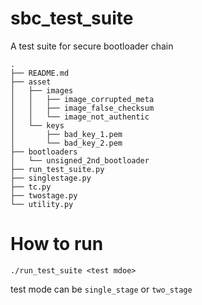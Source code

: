 # sbc_test_suite
A test suite for secure bootloader chain 
```
.
├── README.md
├── asset
│   ├── images
│   │   ├── image_corrupted_meta
│   │   ├── image_false_checksum
│   │   └── image_not_authentic
│   └── keys
│       ├── bad_key_1.pem
│       └── bad_key_2.pem
├── bootloaders
│   └── unsigned_2nd_bootloader
├── run_test_suite.py
├── singlestage.py
├── tc.py
├── twostage.py
└── utility.py
```

# How to run
```
./run_test_suite <test mdoe>
```

test mode can be `single_stage` or `two_stage`
